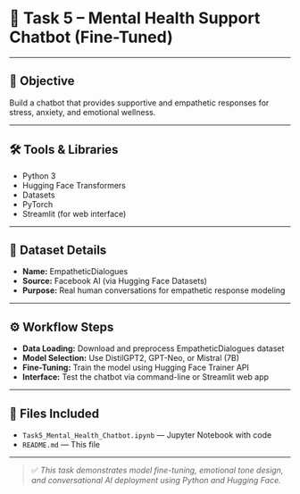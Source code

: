 # 🧠 Task 5 – Mental Health Support Chatbot (Fine-Tuned)

---

## 🎯 Objective

Build a chatbot that provides supportive and empathetic responses for stress, anxiety, and emotional wellness.

---

## 🛠️ Tools & Libraries

- Python 3  
- Hugging Face Transformers  
- Datasets  
- PyTorch  
- Streamlit (for web interface)

---

## 📂 Dataset Details

- **Name:** EmpatheticDialogues  
- **Source:** Facebook AI (via Hugging Face Datasets)  
- **Purpose:** Real human conversations for empathetic response modeling

---

## ⚙️ Workflow Steps

- **Data Loading:** Download and preprocess EmpatheticDialogues dataset  
- **Model Selection:** Use DistilGPT2, GPT-Neo, or Mistral (7B)  
- **Fine-Tuning:** Train the model using Hugging Face Trainer API  
- **Interface:** Test the chatbot via command-line or Streamlit web app

---

## 📁 Files Included

- `Task5_Mental_Health_Chatbot.ipynb` — Jupyter Notebook with code  
- `README.md` — This file

---

> ✅ *This task demonstrates model fine-tuning, emotional tone design, and conversational AI deployment using Python and Hugging Face.*
